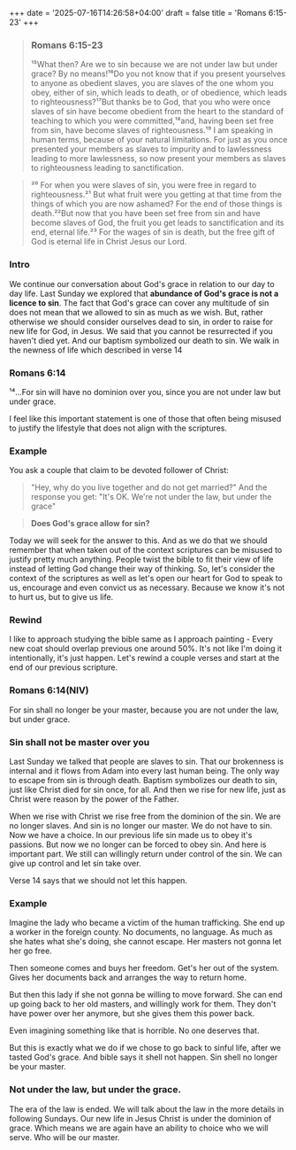 +++
date = '2025-07-16T14:26:58+04:00'
draft = false
title = 'Romans 6:15-23'
+++

> ### Romans 6:15-23
>¹⁵What then? Are we to sin because we are not under law but under grace? By no means!¹⁶Do you not know that if you present yourselves to anyone as obedient slaves,  you are slaves of the one whom you obey, either of sin, which leads to death, or of obedience, which leads to righteousness?¹⁷But thanks be to God, that you who were once slaves of sin have become obedient from the heart to the standard of teaching to which you were committed,¹⁸and, having been set free from sin, have become slaves of righteousness.¹⁹ I am speaking in human terms, because of your natural limitations. For just as you once presented your members as slaves to impurity and to lawlessness leading to more lawlessness, so now present your members as slaves to righteousness leading to sanctification.

>²⁰ For when you were slaves of sin, you were free in regard to righteousness.²¹ But what fruit were you getting at that time from the things of which you are now ashamed? For the end of those things is death.²²But now that you have been set free from sin and have become slaves of God, the fruit you get leads to sanctification and its end, eternal life.²³ For the wages of sin is death, but the free gift of God is eternal life in Christ Jesus our Lord.


### Intro

We continue our conversation about God's grace in relation to our day to day life. Last Sunday we explored that **abundance of God's grace is not a licence to sin**. The fact that God's grace can cover any multitude of sin does not mean that we allowed to sin as much as we wish. But, rather otherwise we should consider ourselves dead to sin, in order to raise for new life for God, in Jesus. We said that you cannot be resurrected if you  haven't died yet. And our baptism symbolized our death to sin. We walk in the newness of life which described in verse 14

### Romans 6:14
¹⁴...For sin will have no dominion over you, since you are not under law but under grace.

I feel like this important statement is one of those that often being misused to justify the lifestyle that does not align with the scriptures.

### Example
You ask a couple that claim to be devoted follower of Christ:
> "Hey, why do you live together and do not get married?"
And the response you get:
> "It's OK. We're not under the law, but under the grace"

> **Does God's grace allow for sin?**

Today we will seek for the answer to this. And as we do that we should remember that when taken out of the context scriptures can be misused to justify pretty much anything. People twist the bible to fit their view of life instead of letting God change their way of thinking. So, let's consider the context of the scriptures as well as let's open our heart for God to speak to us, encourage and even convict us as necessary. Because we know it's not to hurt us, but to give us life.

### Rewind
I like to approach studying the bible same as I approach painting - Every new coat should overlap previous one around 50%. It's not like I'm doing it intentionally, it's just happen. Let's rewind a couple verses and start at the end of our previous scripture.

### Romans 6:14(NIV)
For sin shall no longer be your master, because you are not under the law, but under grace.

### Sin shall not be master over you
Last Sunday we talked that people are slaves to sin. That our brokenness is internal and it flows from Adam into every last human being. The only way to escape from sin is through death. Baptism symbolizes our death to sin, just like Christ died for sin once, for all. And then we rise for new life, just as Christ were reason by the power of the Father.

When we rise with Christ we rise free from the dominion of the sin. We are no longer slaves. And sin is no longer our master. We do not have to sin. Now we have a choice. In our previous life sin made us to obey it's passions. But now we no longer can be forced to obey sin. And here is important part. We still can willingly return under control of the sin. We can give up control and let sin take over.

Verse 14 says that we should not let this happen.

### Example
Imagine the lady who became a victim of the human trafficking. She end up a worker in the foreign county. No documents, no language. As much as she hates what she's doing, she cannot escape. Her masters not gonna let her go free.

Then someone comes and buys her freedom. Get's her out of the system. Gives her documents back and arranges the way to return home.

But then this lady if she not gonna be willing to move forward. She can end up going back to her old masters, and willingly work for them. They don't have power over her anymore, but she gives them this power back.

Even imagining something like that is horrible. No one deserves that.

But this is exactly what we do if we chose to go back to sinful life, after we tasted God's grace. And bible says it shell not happen. Sin shell no longer be your master.

### Not under the law, but under the grace.
The era of the law is ended. We will talk about the law in the more details in following Sundays. Our new life in Jesus Christ is under the dominion of grace. Which means we are again have an ability to choice who we will serve. Who will be our master. 
